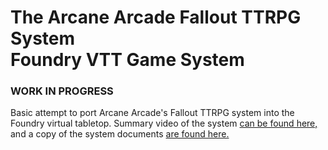 # The Arcane Arcade Fallout TTRPG System<br>Foundry VTT Game System
### WORK IN PROGRESS
Basic attempt to port Arcane Arcade's Fallout TTRPG system into the Foundry virtual tabletop.
Summary video of the system [can be found here,](https://www.youtube.com/watch?v=kWrPxY8iImE) and a copy of the system documents [are found here.](https://www.patreon.com/posts/fallout-ttrpg-103357402)
